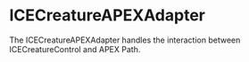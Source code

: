 # ICECreatureAPEXAdapter
The ICECreatureAPEXAdapter handles the interaction between ICECreatureControl and APEX Path.
